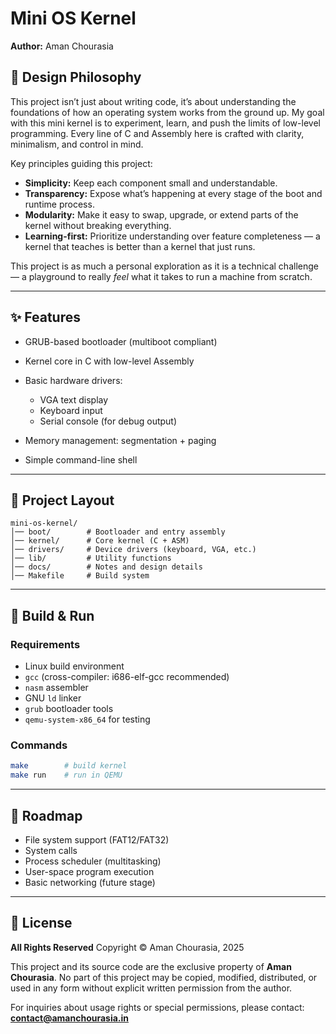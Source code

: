 # Mini OS Kernel

**Author:** Aman Chourasia

## 🎯 Design Philosophy

This project isn’t just about writing code, it’s about understanding the foundations of how an operating system works from the ground up. My goal with this mini kernel is to experiment, learn, and push the limits of low-level programming. Every line of C and Assembly here is crafted with clarity, minimalism, and control in mind.

Key principles guiding this project:

* **Simplicity:** Keep each component small and understandable.
* **Transparency:** Expose what’s happening at every stage of the boot and runtime process.
* **Modularity:** Make it easy to swap, upgrade, or extend parts of the kernel without breaking everything.
* **Learning-first:** Prioritize understanding over feature completeness — a kernel that teaches is better than a kernel that just runs.

This project is as much a personal exploration as it is a technical challenge — a playground to really *feel* what it takes to run a machine from scratch.

---

## ✨ Features

* GRUB-based bootloader (multiboot compliant)
* Kernel core in C with low-level Assembly
* Basic hardware drivers:

  * VGA text display
  * Keyboard input
  * Serial console (for debug output)
* Memory management: segmentation + paging
* Simple command-line shell

---

## 📂 Project Layout

```
mini-os-kernel/
│── boot/        # Bootloader and entry assembly
│── kernel/      # Core kernel (C + ASM)
│── drivers/     # Device drivers (keyboard, VGA, etc.)
│── lib/         # Utility functions
│── docs/        # Notes and design details
│── Makefile     # Build system
```

---

## 🚀 Build & Run

### Requirements

* Linux build environment
* `gcc` (cross-compiler: i686-elf-gcc recommended)
* `nasm` assembler
* GNU `ld` linker
* `grub` bootloader tools
* `qemu-system-x86_64` for testing

### Commands

```bash
make        # build kernel
make run    # run in QEMU
```

---

## 📌 Roadmap

* File system support (FAT12/FAT32)
* System calls
* Process scheduler (multitasking)
* User-space program execution
* Basic networking (future stage)

---

## 📜 License

**All Rights Reserved**
Copyright © Aman Chourasia, 2025

This project and its source code are the exclusive property of **Aman Chourasia**.
No part of this project may be copied, modified, distributed, or used in any form without explicit written permission from the author.

For inquiries about usage rights or special permissions, please contact:
**contact@amanchourasia.in**
